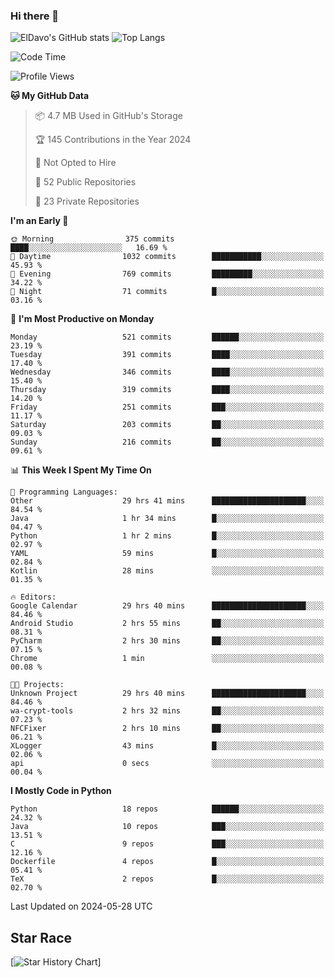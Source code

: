 ### Hi there 👋
![ElDavo's GitHub stats](https://github-readme-stats.vercel.app/api?username=ElDavoo&show_icons=true&theme=chartreuse-dark)
![Top Langs](https://github-readme-stats.vercel.app/api/top-langs/?username=ElDavoo&theme=chartreuse-dark&layout=compact)

<!--START_SECTION:waka-->
![Code Time](http://img.shields.io/badge/Code%20Time-1%2C391%20hrs%208%20mins-blue)

![Profile Views](http://img.shields.io/badge/Profile%20Views-20-blue)

**🐱 My GitHub Data** 

> 📦 4.7 MB Used in GitHub's Storage 
 > 
> 🏆 145 Contributions in the Year 2024
 > 
> 🚫 Not Opted to Hire
 > 
> 📜 52 Public Repositories 
 > 
> 🔑 23 Private Repositories 
 > 
**I'm an Early 🐤** 

```text
🌞 Morning                375 commits         ████░░░░░░░░░░░░░░░░░░░░░   16.69 % 
🌆 Daytime                1032 commits        ███████████░░░░░░░░░░░░░░   45.93 % 
🌃 Evening                769 commits         █████████░░░░░░░░░░░░░░░░   34.22 % 
🌙 Night                  71 commits          █░░░░░░░░░░░░░░░░░░░░░░░░   03.16 % 
```
📅 **I'm Most Productive on Monday** 

```text
Monday                   521 commits         ██████░░░░░░░░░░░░░░░░░░░   23.19 % 
Tuesday                  391 commits         ████░░░░░░░░░░░░░░░░░░░░░   17.40 % 
Wednesday                346 commits         ████░░░░░░░░░░░░░░░░░░░░░   15.40 % 
Thursday                 319 commits         ████░░░░░░░░░░░░░░░░░░░░░   14.20 % 
Friday                   251 commits         ███░░░░░░░░░░░░░░░░░░░░░░   11.17 % 
Saturday                 203 commits         ██░░░░░░░░░░░░░░░░░░░░░░░   09.03 % 
Sunday                   216 commits         ██░░░░░░░░░░░░░░░░░░░░░░░   09.61 % 
```


📊 **This Week I Spent My Time On** 

```text
💬 Programming Languages: 
Other                    29 hrs 41 mins      █████████████████████░░░░   84.54 % 
Java                     1 hr 34 mins        █░░░░░░░░░░░░░░░░░░░░░░░░   04.47 % 
Python                   1 hr 2 mins         █░░░░░░░░░░░░░░░░░░░░░░░░   02.97 % 
YAML                     59 mins             █░░░░░░░░░░░░░░░░░░░░░░░░   02.84 % 
Kotlin                   28 mins             ░░░░░░░░░░░░░░░░░░░░░░░░░   01.35 % 

🔥 Editors: 
Google Calendar          29 hrs 40 mins      █████████████████████░░░░   84.46 % 
Android Studio           2 hrs 55 mins       ██░░░░░░░░░░░░░░░░░░░░░░░   08.31 % 
PyCharm                  2 hrs 30 mins       ██░░░░░░░░░░░░░░░░░░░░░░░   07.15 % 
Chrome                   1 min               ░░░░░░░░░░░░░░░░░░░░░░░░░   00.08 % 

🐱‍💻 Projects: 
Unknown Project          29 hrs 40 mins      █████████████████████░░░░   84.46 % 
wa-crypt-tools           2 hrs 32 mins       ██░░░░░░░░░░░░░░░░░░░░░░░   07.23 % 
NFCFixer                 2 hrs 10 mins       ██░░░░░░░░░░░░░░░░░░░░░░░   06.21 % 
XLogger                  43 mins             █░░░░░░░░░░░░░░░░░░░░░░░░   02.06 % 
api                      0 secs              ░░░░░░░░░░░░░░░░░░░░░░░░░   00.04 % 
```

**I Mostly Code in Python** 

```text
Python                   18 repos            ██████░░░░░░░░░░░░░░░░░░░   24.32 % 
Java                     10 repos            ███░░░░░░░░░░░░░░░░░░░░░░   13.51 % 
C                        9 repos             ███░░░░░░░░░░░░░░░░░░░░░░   12.16 % 
Dockerfile               4 repos             █░░░░░░░░░░░░░░░░░░░░░░░░   05.41 % 
TeX                      2 repos             █░░░░░░░░░░░░░░░░░░░░░░░░   02.70 % 
```




 Last Updated on 2024-05-28 UTC
<!--END_SECTION:waka-->

## Star Race

[![Star History Chart](https://api.star-history.com/svg?repos=ElDavoo/WhatsApp-Crypt14-Crypt15-Decrypter,ElDavoo/TuringOS,EliteAndroidApps/WhatsApp-Crypt12-Decrypter,KnugiHK/Whatsapp-Chat-Exporter&type=Date)]
